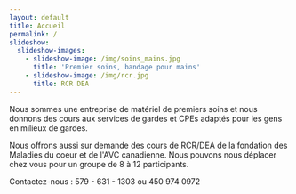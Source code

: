```yaml
---
layout: default
title: Accueil
permalink: /
slideshow:
  slideshow-images:
    - slideshow-image: /img/soins_mains.jpg
      title: 'Premier soins, bandage pour mains'
    - slideshow-image: /img/rcr.jpg
      title: RCR DEA
---
```

Nous sommes une entreprise de matériel de premiers soins et nous donnons des cours aux services de gardes et CPEs adaptés pour les gens en milieux de gardes.

Nous offrons aussi sur demande des cours de RCR/DEA de la fondation des Maladies du coeur et de l'AVC canadienne. Nous pouvons nous déplacer chez vous pour un groupe de 8 à 12 participants.

Contactez-nous : 579 - 631 - 1303 ou 450 974 0972
